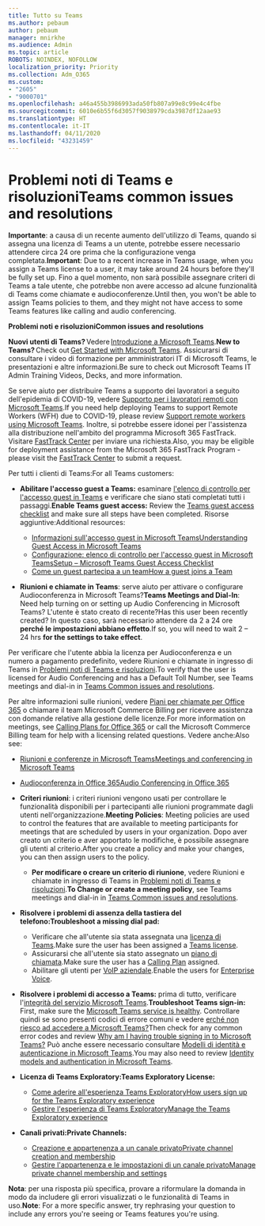 ```yaml
---
title: Tutto su Teams
ms.author: pebaum
author: pebaum
manager: mnirkhe
ms.audience: Admin
ms.topic: article
ROBOTS: NOINDEX, NOFOLLOW
localization_priority: Priority
ms.collection: Adm_O365
ms.custom:
- "2605"
- "9000701"
ms.openlocfilehash: a46a455b3986993ada50fb807a99e8c99e4c4fbe
ms.sourcegitcommit: 6010e6b55f6d3057f9038979cda3987df12aae93
ms.translationtype: HT
ms.contentlocale: it-IT
ms.lasthandoff: 04/11/2020
ms.locfileid: "43231459"
---
```

# <a name="teams-common-issues-and-resolutions"></a><span data-ttu-id="4c12a-102">Problemi noti di Teams e risoluzioni</span><span class="sxs-lookup"><span data-stu-id="4c12a-102">Teams common issues and resolutions</span></span>

<span data-ttu-id="4c12a-103">**Importante**: a causa di un recente aumento dell'utilizzo di Teams, quando si assegna una licenza di Teams a un utente, potrebbe essere necessario attendere circa 24 ore prima che la configurazione venga completata.</span><span class="sxs-lookup"><span data-stu-id="4c12a-103">**Important**: Due to a recent increase in Teams usage, when you assign a Teams license to a user, it may take around 24 hours before they'll be fully set up.</span></span> <span data-ttu-id="4c12a-104">Fino a quel momento, non sarà possibile assegnare criteri di Teams a tale utente, che potrebbe non avere accesso ad alcune funzionalità di Teams come chiamate e audioconferenze.</span><span class="sxs-lookup"><span data-stu-id="4c12a-104">Until then, you won't be able to assign Teams policies to them, and they might not have access to some Teams features like calling and audio conferencing.</span></span>

<span data-ttu-id="4c12a-105">**Problemi noti e risoluzioni**</span><span class="sxs-lookup"><span data-stu-id="4c12a-105">**Common issues and resolutions**</span></span>

<span data-ttu-id="4c12a-106">**Nuovi utenti di Teams?** Vedere [Introduzione a Microsoft Teams](https://docs.microsoft.com/microsoftteams/get-started-with-teams-quick-start).</span><span class="sxs-lookup"><span data-stu-id="4c12a-106">**New to Teams?** Check out [Get Started with Microsoft Teams](https://docs.microsoft.com/microsoftteams/get-started-with-teams-quick-start).</span></span> <span data-ttu-id="4c12a-107">Assicurarsi di consultare i video di formazione per amministratori IT di Microsoft Teams, le presentazioni e altre informazioni.</span><span class="sxs-lookup"><span data-stu-id="4c12a-107">Be sure to check out Microsoft Teams IT Admin Training Videos, Decks, and more information.</span></span>

<span data-ttu-id="4c12a-108">Se serve aiuto per distribuire Teams a supporto dei lavoratori a seguito dell'epidemia di COVID-19, vedere [Supporto per i lavoratori remoti con Microsoft Teams](https://docs.microsoft.com/microsoftteams/support-remote-work-with-teams).</span><span class="sxs-lookup"><span data-stu-id="4c12a-108">If you need help deploying Teams to support Remote Workers (WFH) due to COVID-19, please review  [Support remote workers using Microsoft Teams](https://docs.microsoft.com/microsoftteams/support-remote-work-with-teams).</span></span> <span data-ttu-id="4c12a-109">Inoltre, si potrebbe essere idonei per l'assistenza alla distribuzione nell'ambito del programma Microsoft 365 FastTrack. Visitare [FastTrack Center](https://www.microsoft.com/fasttrack) per inviare una richiesta.</span><span class="sxs-lookup"><span data-stu-id="4c12a-109">Also, you may be eligible for deployment assistance from the Microsoft 365 FastTrack Program - please visit the [FastTrack Center](https://www.microsoft.com/fasttrack) to submit a request.</span></span>

<span data-ttu-id="4c12a-110">Per tutti i clienti di Teams:</span><span class="sxs-lookup"><span data-stu-id="4c12a-110">For all Teams customers:</span></span>

- <span data-ttu-id="4c12a-111">**Abilitare l'accesso guest a Teams:** esaminare [l'elenco di controllo per l'accesso guest in Teams](https://docs.microsoft.com/microsoftteams/guest-access-checklist) e verificare che siano stati completati tutti i passaggi.</span><span class="sxs-lookup"><span data-stu-id="4c12a-111">**Enable Teams guest access:** Review the [Teams guest access checklist](https://docs.microsoft.com/microsoftteams/guest-access-checklist) and make sure all steps have been completed.</span></span> <span data-ttu-id="4c12a-112">Risorse aggiuntive:</span><span class="sxs-lookup"><span data-stu-id="4c12a-112">Additional resources:</span></span>
    - [<span data-ttu-id="4c12a-113">Informazioni sull'accesso guest in Microsoft Teams</span><span class="sxs-lookup"><span data-stu-id="4c12a-113">Understanding Guest Access in Microsoft Teams</span></span>](https://docs.microsoft.com/microsoftteams/guest-access)
    - [<span data-ttu-id="4c12a-114">Configurazione: elenco di controllo per l'accesso guest in Microsoft Teams</span><span class="sxs-lookup"><span data-stu-id="4c12a-114">Setup – Microsoft Teams Guest Access Checklist</span></span>](https://docs.microsoft.com/microsoftteams/guest-access-checklist)
    - [<span data-ttu-id="4c12a-115">Come un guest partecipa a un team</span><span class="sxs-lookup"><span data-stu-id="4c12a-115">How a guest joins a Team</span></span>](https://docs.microsoft.com/microsoftteams/guest-joins)

- <span data-ttu-id="4c12a-116">**Riunioni e chiamate in Teams**: serve aiuto per attivare o configurare Audioconferenza in Microsoft Teams?</span><span class="sxs-lookup"><span data-stu-id="4c12a-116">**Teams Meetings and Dial-In**: Need help turning on or setting up Audio Conferencing in Microsoft Teams?</span></span> <span data-ttu-id="4c12a-117">L'utente è stato creato di recente?</span><span class="sxs-lookup"><span data-stu-id="4c12a-117">Has this user been recently created?</span></span> <span data-ttu-id="4c12a-118">In questo caso, sarà necessario attendere da 2 a 24 ore **perché le impostazioni abbiano effetto**.</span><span class="sxs-lookup"><span data-stu-id="4c12a-118">If so, you will need to wait 2 – 24 hrs **for the settings to take effect**.</span></span> 

<span data-ttu-id="4c12a-119">Per verificare che l'utente abbia la licenza per Audioconferenza e un numero a pagamento predefinito, vedere Riunioni e chiamate in ingresso di Teams in [Problemi noti di Teams e risoluzioni](https://docs.microsoft.com/microsoftteams/known-issues).</span><span class="sxs-lookup"><span data-stu-id="4c12a-119">To verify that the user is licensed for Audio Conferencing and has a Default Toll Number, see Teams meetings and dial-in in [Teams Common issues and resolutions](https://docs.microsoft.com/microsoftteams/known-issues).</span></span>

<span data-ttu-id="4c12a-120">Per altre informazioni sulle riunioni, vedere [Piani per chiamate per Office 365](https://docs.microsoft.com/microsoftteams/calling-plans-for-office-365) o chiamare il team Microsoft Commerce Billing per ricevere assistenza con domande relative alla gestione delle licenze.</span><span class="sxs-lookup"><span data-stu-id="4c12a-120">For more information on meetings, see [Calling Plans for Office 365](https://docs.microsoft.com/microsoftteams/calling-plans-for-office-365) or call the Microsoft Commerce Billing team for help with a licensing related questions.</span></span> <span data-ttu-id="4c12a-121">Vedere anche:</span><span class="sxs-lookup"><span data-stu-id="4c12a-121">Also see:</span></span>

 - [<span data-ttu-id="4c12a-122">Riunioni e conferenze in Microsoft Teams</span><span class="sxs-lookup"><span data-stu-id="4c12a-122">Meetings and conferencing in Microsoft Teams</span></span>](https://docs.microsoft.com/microsoftteams/deploy-meetings-microsoft-teams-landing-page)
 - [<span data-ttu-id="4c12a-123">Audioconferenza in Office 365</span><span class="sxs-lookup"><span data-stu-id="4c12a-123">Audio Conferencing in Office 365</span></span>](https://docs.microsoft.com/microsoftteams/audio-conferencing-in-office-365)

- <span data-ttu-id="4c12a-124">**Criteri riunioni**: i criteri riunioni vengono usati per controllare le funzionalità disponibili per i partecipanti alle riunioni programmate dagli utenti nell'organizzazione.</span><span class="sxs-lookup"><span data-stu-id="4c12a-124">**Meeting Policies**: Meeting policies are used to control the features that are available to meeting participants for meetings that are scheduled by users in your organization.</span></span> <span data-ttu-id="4c12a-125">Dopo aver creato un criterio e aver apportato le modifiche, è possibile assegnare gli utenti al criterio.</span><span class="sxs-lookup"><span data-stu-id="4c12a-125">After you create a policy and make your changes, you can then assign users to the policy.</span></span> 
    - <span data-ttu-id="4c12a-126">**Per modificare o creare un criterio di riunione**, vedere Riunioni e chiamate in ingresso di Teams in [Problemi noti di Teams e risoluzioni](https://docs.microsoft.com/microsoftteams/known-issues).</span><span class="sxs-lookup"><span data-stu-id="4c12a-126">**To Change or create a meeting policy**, see Teams meetings and dial-in in [Teams Common issues and resolutions](https://docs.microsoft.com/microsoftteams/known-issues).</span></span> 
  
- <span data-ttu-id="4c12a-127">**Risolvere i problemi di assenza della tastiera del telefono:**</span><span class="sxs-lookup"><span data-stu-id="4c12a-127">**Troubleshoot a missing dial pad:**</span></span>  

    - <span data-ttu-id="4c12a-128">Verificare che all'utente sia stata assegnata una [licenza di Teams](https://docs.microsoft.com/MicrosoftTeams/assign-teams-licenses).</span><span class="sxs-lookup"><span data-stu-id="4c12a-128">Make sure the user has been assigned a [Teams license](https://docs.microsoft.com/MicrosoftTeams/assign-teams-licenses).</span></span>
    - <span data-ttu-id="4c12a-129">Assicurarsi che all'utente sia stato assegnato un [piano di chiamata](https://docs.microsoft.com/MicrosoftTeams/calling-plan-landing-page).</span><span class="sxs-lookup"><span data-stu-id="4c12a-129">Make sure the user has a [Calling Plan](https://docs.microsoft.com/MicrosoftTeams/calling-plan-landing-page) assigned.</span></span>
    - <span data-ttu-id="4c12a-130">Abilitare gli utenti per [VoIP aziendale](https://docs.microsoft.com/skypeforbusiness/skype-for-business-hybrid-solutions/plan-your-phone-system-cloud-pbx-solution/enable-users-for-enterprise-voice-online-and-phone-system-voicemail#to-enable-your-users-for-phone-system-in-office-365-voice-and-voicemail).</span><span class="sxs-lookup"><span data-stu-id="4c12a-130">Enable the users for [Enterprise Voice](https://docs.microsoft.com/skypeforbusiness/skype-for-business-hybrid-solutions/plan-your-phone-system-cloud-pbx-solution/enable-users-for-enterprise-voice-online-and-phone-system-voicemail#to-enable-your-users-for-phone-system-in-office-365-voice-and-voicemail).</span></span>

- <span data-ttu-id="4c12a-131">**Risolvere i problemi di accesso a Teams:** prima di tutto, verificare l'[integrità del servizio Microsoft Teams](https://admin.microsoft.com/Adminportal/Home?source=applauncher#/servicehealth).</span><span class="sxs-lookup"><span data-stu-id="4c12a-131">**Troubleshoot Teams sign-in:** First, make sure the [Microsoft Teams service is healthy](https://admin.microsoft.com/Adminportal/Home?source=applauncher#/servicehealth).</span></span> <span data-ttu-id="4c12a-132">Controllare quindi se sono presenti codici di errore comuni e vedere [erché non riesco ad accedere a Microsoft Teams?](https://support.office.com/article/a02f683b-61a3-4008-9447-ee60c5593b0f)</span><span class="sxs-lookup"><span data-stu-id="4c12a-132">Then check for any common error codes and review [Why am I having trouble signing in to Microsoft Teams?](https://support.office.com/article/a02f683b-61a3-4008-9447-ee60c5593b0f)</span></span>  <span data-ttu-id="4c12a-133">Può anche essere necessario consultare [Modelli di identità e autenticazione in Microsoft Teams](https://docs.microsoft.com/MicrosoftTeams/identify-models-authentication).</span><span class="sxs-lookup"><span data-stu-id="4c12a-133">You may also need to review [Identity models and authentication in Microsoft Teams](https://docs.microsoft.com/MicrosoftTeams/identify-models-authentication).</span></span>

- <span data-ttu-id="4c12a-134">**Licenza di Teams Exploratory:**</span><span class="sxs-lookup"><span data-stu-id="4c12a-134">**Teams Exploratory License:**</span></span>  
    - [<span data-ttu-id="4c12a-135">Come aderire all'esperienza Teams Exploratory</span><span class="sxs-lookup"><span data-stu-id="4c12a-135">How users sign up for the Teams Exploratory experience</span></span>](https://docs.microsoft.com/microsoftteams/teams-exploratory#how-users-sign-up-for-the-teams-exploratory-experience) 
    - [<span data-ttu-id="4c12a-136">Gestire l'esperienza di Teams Exploratory</span><span class="sxs-lookup"><span data-stu-id="4c12a-136">Manage the Teams Exploratory experience</span></span>](https://docs.microsoft.com/microsoftteams/teams-exploratory#manage-the-teams-exploratory-experience) 

- <span data-ttu-id="4c12a-137">**Canali privati:**</span><span class="sxs-lookup"><span data-stu-id="4c12a-137">**Private Channels:**</span></span>
    - [<span data-ttu-id="4c12a-138">Creazione e appartenenza a un canale privato</span><span class="sxs-lookup"><span data-stu-id="4c12a-138">Private channel creation and membership</span></span>](https://docs.microsoft.com/microsoftteams/private-channels#private-channel-creation-and-membership) 
    - [<span data-ttu-id="4c12a-139">Gestire l'appartenenza e le impostazioni di un canale privato</span><span class="sxs-lookup"><span data-stu-id="4c12a-139">Manage private channel membership and settings</span></span>](https://docs.microsoft.com/microsoftteams/private-channels#manage-private-channel-membership-and-settings) 

<span data-ttu-id="4c12a-140">**Nota**: per una risposta più specifica, provare a riformulare la domanda in modo da includere gli errori visualizzati o le funzionalità di Teams in uso.</span><span class="sxs-lookup"><span data-stu-id="4c12a-140">**Note**: For a more specific answer, try rephrasing your question to include any errors you're seeing or Teams features you're using.</span></span>
